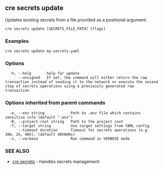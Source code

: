 ## cre secrets update

Updates existing secrets from a file provided as a positional argument.

```
cre secrets update [SECRETS_FILE_PATH] [flags]
```

### Examples

```
cre secrets update my-secrets.yaml
```

### Options

```
  -h, --help       help for update
      --unsigned   If set, the command will either return the raw transaction instead of sending it to the network or execute the second step of secrets operations using a previously generated raw transaction
```

### Options inherited from parent commands

```
  -e, --env string            Path to .env file which contains sensitive info (default ".env")
  -R, --project-root string   Path to the project root
  -T, --target string         Use target settings from YAML config
      --timeout duration      Timeout for secrets operations (e.g. 30m, 2h, 48h). (default 48h0m0s)
  -v, --verbose               Run command in VERBOSE mode
```

### SEE ALSO

* [cre secrets](cre_secrets.md)	 - Handles secrets management

